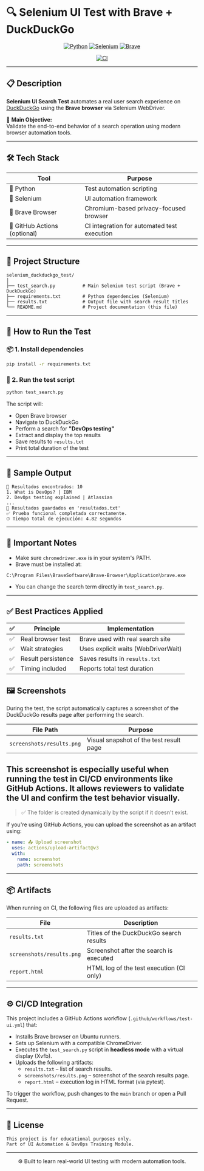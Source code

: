 # 🔍 Selenium UI Test with Brave + DuckDuckGo

<div align="center">

[![Python](https://img.shields.io/badge/Python-3.10%2B-blue)](https://www.python.org/)
[![Selenium](https://img.shields.io/badge/Selenium-Automation-green)](https://www.selenium.dev/)
[![Brave](https://img.shields.io/badge/Brave-Browser-orange)](https://brave.com/)

[![CI](https://github.com/gperzal/selenium-tests/actions/workflows/test-ui.yml/badge.svg?branch=main)](https://github.com/gperzal/selenium-tests/actions/workflows/test-ui.yml)

</div>

---

## 📋 Description

**Selenium UI Search Test** automates a real user search experience on [DuckDuckGo](https://duckduckgo.com) using the **Brave browser** via Selenium WebDriver.

🎯 **Main Objective:**  
Validate the end-to-end behavior of a search operation using modern browser automation tools.

---

## 🛠️ Tech Stack

| Tool                         | Purpose                                     |
| ---------------------------- | ------------------------------------------- |
| 🐍 Python                    | Test automation scripting                   |
| 🧪 Selenium                  | UI automation framework                     |
| 🦁 Brave Browser             | Chromium-based privacy-focused browser      |
| 🧰 GitHub Actions (optional) | CI integration for automated test execution |

---

## 📁 Project Structure

```
selenium_duckduckgo_test/
│
├── test_search.py          # Main Selenium test script (Brave + DuckDuckGo)
├── requirements.txt        # Python dependencies (Selenium)
├── results.txt             # Output file with search result titles
└── README.md               # Project documentation (this file)
```

---


## 🚀 How to Run the Test

### 📦 1. Install dependencies

```bash
pip install -r requirements.txt
```

### 🧪 2. Run the test script

```bash
python test_search.py
```

The script will:

- Open Brave browser
- Navigate to DuckDuckGo
- Perform a search for **"DevOps testing"**
- Extract and display the top results
- Save results to `results.txt`
- Print total duration of the test

---

## 📄 Sample Output

```
🔎 Resultados encontrados: 10
1. What is DevOps? | IBM
2. DevOps testing explained | Atlassian
...
📄 Resultados guardados en 'resultados.txt'
✅ Prueba funcional completada correctamente.
⏱ Tiempo total de ejecución: 4.82 segundos
```

---

## 🔐 Important Notes

- Make sure `chromedriver.exe` is in your system's PATH.
- Brave must be installed at:

```
C:\Program Files\BraveSoftware\Brave-Browser\Application\brave.exe
```

- You can change the search term directly in `test_search.py`.

---

## ✅ Best Practices Applied

| ✅  | Principle          | Implementation                      |
| --- | ------------------ | ----------------------------------- |
| ✅  | Real browser test  | Brave used with real search site    |
| ✅  | Wait strategies    | Uses explicit waits (WebDriverWait) |
| ✅  | Result persistence | Saves results in `results.txt`      |
| ✅  | Timing included    | Reports total test duration         |

## 🖼️ Screenshots

During the test, the script automatically captures a screenshot of the DuckDuckGo results page after performing the search.

| File Path                 | Purpose                                 |
| ------------------------- | --------------------------------------- |
| `screenshots/results.png` | Visual snapshot of the test result page |

## This screenshot is especially useful when running the test in **CI/CD environments** like GitHub Actions. It allows reviewers to validate the UI and confirm the test behavior visually.

> ✅ The folder is created dynamically by the script if it doesn't exist.

If you're using GitHub Actions, you can upload the screenshot as an artifact using:

```yaml
- name: 📤 Upload screenshot
  uses: actions/upload-artifact@v3
  with:
    name: screenshot
    path: screenshots
```


---

## 📦 Artifacts

When running on CI, the following files are uploaded as artifacts:

| File                        | Description                               |
| --------------------------- | ----------------------------------------- |
| `results.txt`               | Titles of the DuckDuckGo search results   |
| `screenshots/results.png`   | Screenshot after the search is executed   |
| `report.html`               | HTML log of the test execution (CI only)  |

---

## ⚙️ CI/CD Integration

This project includes a GitHub Actions workflow (`.github/workflows/test-ui.yml`) that:

- Installs Brave browser on Ubuntu runners.
- Sets up Selenium with a compatible ChromeDriver.
- Executes the `test_search.py` script in **headless mode** with a virtual display (Xvfb).
- Uploads the following artifacts:
  - `results.txt` – list of search results.
  - `screenshots/results.png` – screenshot of the search results page.
  - `report.html` – execution log in HTML format (via pytest).

To trigger the workflow, push changes to the `main` branch or open a Pull Request.

---

## 📜 License

```
This project is for educational purposes only.
Part of UI Automation & DevOps Training Module.
```

---

<div align="center">

⚙️ Built to learn real-world UI testing with modern automation tools.

</div>
